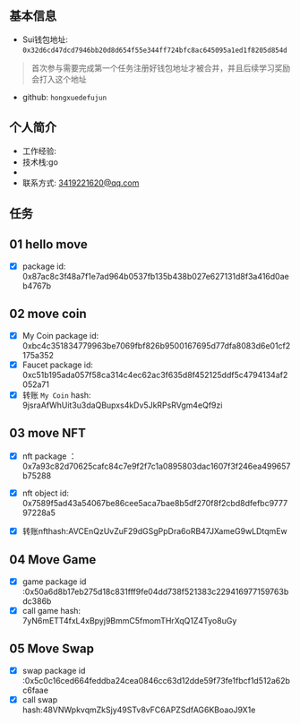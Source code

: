 ## 基本信息
- Sui钱包地址: `0x32d6cd47dcd7946bb20d8d654f55e344ff724bfc8ac645095a1ed1f8205d854d`
> 首次参与需要完成第一个任务注册好钱包地址才被合并，并且后续学习奖励会打入这个地址
- github: `hongxuedefujun`

## 个人简介
- 工作经验: 
- 技术栈:go 
- 
- 联系方式: 3419221620@qq.com


## 任务

##   01 hello move
- [x] package id:  0x87ac8c3f48a7f1e7ad964b0537fb135b438b027e627131d8f3a416d0aeb4767b   

##   02 move coin
- [x] My Coin package id: 0xbc4c351834779963be7069fbf826b9500167695d77dfa8083d6e01cf2175a352  
- [x] Faucet package id: 0xc51b195ada057f58ca314c4ec62ac3f635d8f452125ddf5c4794134af2052a71 
- [x] 转账 `My Coin` hash: 9jsraAfWhUit3u3daQBupxs4kDv5JkRPsRVgm4eQf9zi

##   03 move NFT
- [x] nft package ：
  0x7a93c82d70625cafc84c7e9f2f7c1a0895803dac1607f3f246ea499657b75288

- [x] nft object id: 
  0x7589f5ad43a54067be86cee5aca7bae8b5df270f8f2cbd8dfefbc977797228a5 

- [x] 转账nfthash:AVCEnQzUvZuF29dGSgPpDra6oRB47JXameG9wLDtqmEw
##   04 Move Game
- [x] game package id :0x50a6d8b17eb275d18c831fff9fe04dd738f521383c229416977159763bdc386b
- [x] call game hash:  7yN6mETT4fxL4xBpyj9BmmC5fmomTHrXqQ1Z4Tyo8uGy

##   05 Move Swap
- [x]  swap package id :0x5c0c16ced664feddba24cea0846cc63d12dde59f73fe1fbcf1d512a62bc6faae
- [x]  call swap hash:48VNWpkvqmZkSjy49STv8vFC6APZSdfAG6KBoaoJ9X1e
